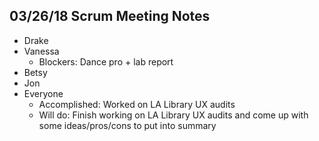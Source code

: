 ## 03/26/18 Scrum Meeting Notes

* Drake
* Vanessa
    * Blockers: Dance pro + lab report
* Betsy
* Jon
* Everyone
    * Accomplished: Worked on LA Library UX audits
    * Will do: Finish working on LA Library UX audits and come up with some ideas/pros/cons to put into summary